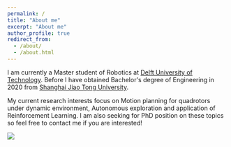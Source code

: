 ```yaml
---
permalink: /
title: "About me"
excerpt: "About me"
author_profile: true
redirect_from: 
  - /about/
  - /about.html
---
```


I am currently a Master student of Robotics at [Delft University of Technology](https://www.tudelft.nl/en/). Before I have obtained Bachelor's degree of Engineering in 2020 from [Shanghai Jiao Tong University](https://www.sjtu.edu.cn/).

My current research interests focus on Motion planning for quadrotors under dynamic environment, Autonomous exploration and application of Reinforcement Learning. I am also seeking for PhD position on these topics so feel free to contact me if you are interested!

<a href="https://clustrmaps.com/site/1budu"  title="Visit tracker"><img src="//www.clustrmaps.com/map_v2.png?d=G8R-FNI4zQa9gZyTtvwjtgHnGcB45rQ2vM4eV-CaRYc&cl=ffffff" /></a>
